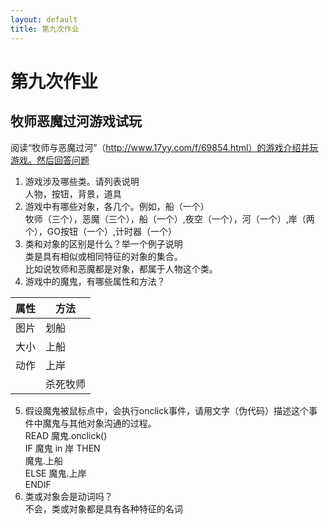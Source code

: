 ```yaml
---
layout: default
title: 第九次作业
---
```


# 第九次作业

## 牧师恶魔过河游戏试玩

阅读“牧师与恶魔过河”（http://www.17yy.com/f/69854.html）的游戏介绍并玩游戏。然后回答问题   
1. 游戏涉及哪些类。请列表说明   
人物，按钮，背景，道具  
2. 游戏中有哪些对象，各几个。例如，船（一个）  
牧师（三个），恶魔（三个），船（一个）,夜空（一个），河（一个）,岸（两个），GO按钮（一个）,计时器（一个）  
3. 类和对象的区别是什么？举一个例子说明  
类是具有相似或相同特征的对象的集合。  
比如说牧师和恶魔都是对象，都属于人物这个类。    
4. 游戏中的魔鬼，有哪些属性和方法？ 

| 属性 | 方法 |  
| ------ | ------ |  
| 图片 | 划船 |  
| 大小 | 上船 | 
| 动作 | 上岸 | 
|  | 杀死牧师 |     
5. 假设魔鬼被鼠标点中，会执行onclick事件，请用文字（伪代码）描述这个事件中魔鬼与其他对象沟通的过程。  
READ 魔鬼.onclick()  
IF 魔鬼 in 岸  THEN  
魔鬼.上船  
ELSE  魔鬼.上岸  
ENDIF
6. 类或对象会是动词吗？  
不会，类或对象都是具有各种特征的名词
